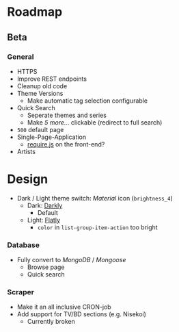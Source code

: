 # Roadmap

## Beta

### General
- HTTPS
- Improve REST endpoints
- Cleanup old code
- Theme Versions
    - Make automatic tag selection configurable
- Quick Search
    - Seperate themes and series
    - Make _5 more..._ clickable (redirect to full search)
- `500` default page
- Single-Page-Application
  - [require.js](http://requirejs.org) on the front-end?
- Artists

# Design
- Dark / Light theme switch: _Material_ icon (`brightness_4`)
  - Dark: [Darkly](https://bootswatch.com/darkly/)
    - Default
  - Light: [Flatly](https://bootswatch.com/flatly/)
    - `color` in `list-group-item-action` too bright

### Database
- Fully convert to _MongoDB_ / _Mongoose_
    - Browse page
    - Quick search
  
### Scraper
- Make it an all inclusive CRON-job
- Add support for TV/BD sections (e.g. Nisekoi)
    - Currently broken